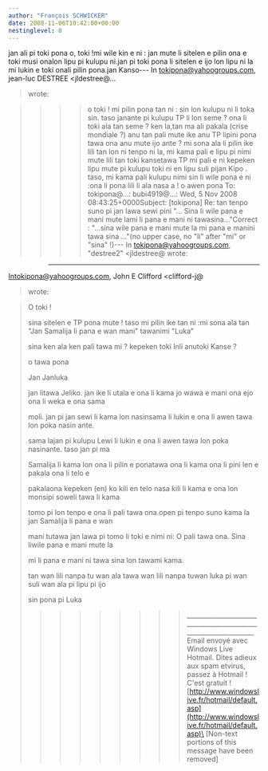 ```yaml
---
author: "François SCHWICKER"
date: 2008-11-06T10:42:00+00:00
nestinglevel: 0
---
```

jan ali pi toki pona o, toki !mi wile kin e ni : jan mute li sitelen e pilin ona e toki musi onalon lipu pi kulupu ni.jan pi toki pona li sitelen e ijo lon lipu ni la mi lukin e toki onali pilin pona.jan Kanso---
 In [tokipona@yahoogroups.com](mailto://tokipona@yahoogroups.com), jean-luc DESTREE <jldestree@...
>wrote:

>>>> o toki !
>> mi pilin pona tan ni : sin lon kulupu ni li toka sin. taso janante pi kulupu TP li lon seme ? ona li toki ala tan seme ? ken la,tan ma ali pakala (crise mondiale ?) anu tan pali mute ike anu TP lipini pona tawa ona anu mute ijo ante ?
>> mi sona ala li pilin ike lili tan lon ni
>> tenpo ni la, mi kama pali e lipu pi nimi mute lili tan toki kansetawa TP
>> mi pali e ni kepeken lipu mute pi kulupu toki ni en lipu suli pijan Kipo . taso, mi kama pali kulupu nimi sin li wile pona e ni :ona li pona lili li ala nasa a !
>> o awen pona
>>>> To: tokipona@...: bubi4919@...: Wed, 5 Nov 2008 08:43:25+0000Subject: \[tokipona\] Re: tan tenpo suno pi jan lawa sewi pini
>>>> "... Sina li wile pana e mani mute lami li pana e mani ni tawasina..."Correct : "...sina wile pana e mani mute la mi pana e manini tawa sina ..."(no upper case, no "li" after "mi" or "sina" !)---
In [tokipona@yahoogroups.com](mailto://tokipona@yahoogroups.com), "destree2" <jldestree@
> wrote:

>> ---
 [Intokipona@yahoogroups.com](mailto://Intokipona@yahoogroups.com), John E Clifford <clifford-j@
> 
> wrote:

> 
>O toki !
> 
> sina sitelen e TP pona mute ! taso mi pilin ike tan ni :mi sona ala 
> tan "Jan Samalija li pana e wan mani" tawanimi "Luka"
> 
> sina ken ala ken pali tawa mi ? kepeken toki Inli anutoki Kanse ?
> 
> o tawa pona
> 
> Jan Janluka
> 
> 
> 
> 
> 
> 
>> 
> jan litawa Jeliko. jan ike li utala e ona li kama jo wawa e mani 
> ona ejo ona li weka e ona sama
> 
> moli. jan pi jan sewi li kama lon nasinsama li lukin e ona li 
> awen tawa lon poka nasin ante. 
> 
> sama lajan pi kulupu Lewi li lukin e ona li awen tawa lon poka 
> nasinante. taso jan pi ma
> 
> Samalija li kama lon ona li pilin e ponatawa ona li kama ona li 
> pini len e pakala ona li telo e
> 
> pakalaona kepeken (en) ko kili en telo nasa kili li kama e ona 
> lon monsipi soweli tawa li kama
> 
> tomo pi lon tenpo e ona li pali tawa ona.open pi tenpo suno 
> kama la jan Samalija li pana e wan
> 
> mani tutawa jan lawa pi tomo li toki e nimi ni: O pali tawa ona. 
> Sina liwile pana e mani mute la
> 
> mi li pana e mani ni tawa sina lon tawami kama. 
> 
> tan wan lili nanpa tu wan ala tawa wan lili nanpa tuwan luka pi 
> wan suli wan ala pi lipu pi ijo
> 
> sin pona pi Luka
>>>>>>>>> \_\_\_\_\_\_\_\_\_\_\_\_\_\_\_\_\_\_\_\_\_\_\_\_\_\_\_\_\_\_\_\_\_\_\_\_\_\_\_\_\_\_\_\_\_\_\_\_\_\_\_\_\_\_\_\_\_\_\_\_\_\_\_\_\_
> Email envoyé avec Windows Live Hotmail. Dites adieux aux spam etvirus, passez à Hotmail ! C'est gratuit !
> [http://www.windowslive.fr/hotmail/default.asp](http://www.windowslive.fr/hotmail/default.asp)\
>> \[Non-text portions of this message have been removed\]
>